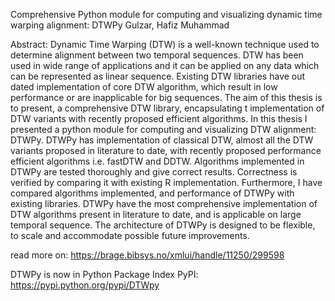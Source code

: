 Comprehensive Python module for computing and visualizing dynamic time warping alignment: DTWPy
Gulzar, Hafiz Muhammad

Abstract:
Dynamic Time Warping (DTW) is a well-known technique used to determine alignment between two temporal sequences. DTW has been used in wide range of applications and it can be applied on any data which can be represented as linear sequence. Existing DTW libraries have out dated implementation of core DTW algorithm, which result in low performance or are inapplicable for big sequences. The aim of this thesis is to present, a comprehensive DTW library, encapsulating t implementation of DTW variants with recently proposed efficient algorithms. In this thesis I presented a python module for computing and visualizing DTW alignment: DTWPy. DTWPy has implementation of classical DTW, almost all the DTW variants proposed in literature to date, with recently proposed performance efficient algorithms i.e. fastDTW and DDTW. Algorithms implemented in DTWPy are tested thoroughly and give correct results. Correctness is verified by comparing it with existing R implementation. Furthermore, I have compared algorithms implemented, and performance of DTWPy with existing libraries. DTWPy have the most comprehensive implementation of DTW algorithms present in literature to date, and is applicable on large temporal sequence. The architecture of DTWPy is designed to be flexible, to scale and accommodate possible future improvements.


read more on: https://brage.bibsys.no/xmlui/handle/11250/299598

DTWPy is now in Python Package Index PyPI:
https://pypi.python.org/pypi/DTWpy
